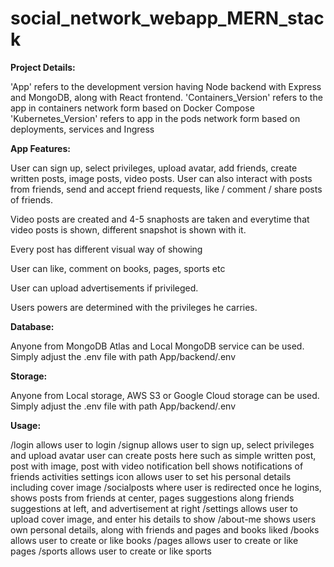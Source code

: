 # social_network_webapp_MERN_stack

**Project Details:**

'App' refers to the development version having Node backend with Express and MongoDB, along with  React frontend.
'Containers_Version' refers to the app in containers network form based on Docker Compose
'Kubernetes_Version' refers to app in the pods network form based on deployments, services and Ingress


**App Features:**
	
User can sign up, select privileges, upload avatar, add friends, create written posts, image posts, video posts. User can also interact with posts from friends, send and accept friend requests, like / comment  / share posts of friends.

Video posts are created and 4-5 snaphosts are taken and everytime that video posts is shown, different snapshot is shown with it.

Every post has different visual way of showing

User can like, comment on books, pages, sports etc

User can upload advertisements if privileged.

Users powers are determined with the privileges he carries.


**Database:**

Anyone from MongoDB Atlas and Local MongoDB service can be used. Simply adjust the .env file with path App/backend/.env 


**Storage:**

Anyone from Local storage, AWS S3 or Google Cloud storage can be used. Simply adjust the .env file with path App/backend/.env 


**Usage:**

/login allows user to login
/signup allows user to sign up, select privileges and upload avatar
user can create posts here such as simple written post, post with  image, post with video
notification bell shows notifications of friends activities
settings icon allows user to set his personal details including cover image
/socialposts where user is redirected once he logins, shows posts from friends at center, pages suggestions along friends suggestions at left, and advertisement at right
/settings allows user to upload cover image, and enter his details to show
/about-me shows users own personal details, along with friends and pages and books liked
/books allows user to create or like books
/pages allows user to create or like pages
/sports allows user to create or like sports
